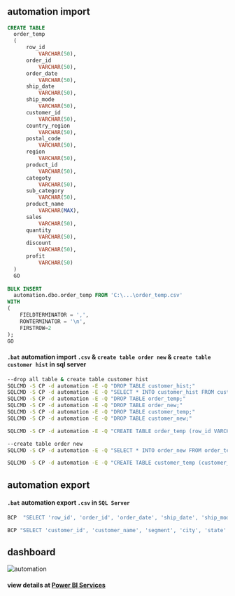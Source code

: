 # 
## automation import
```sql
CREATE TABLE
  order_temp
  (
      row_id
          VARCHAR(50), 
      order_id
          VARCHAR(50), 
      order_date
          VARCHAR(50), 
      ship_date
          VARCHAR(50),
      ship_mode
          VARCHAR(50), 
      customer_id
          VARCHAR(50),
      country_region
          VARCHAR(50), 
      postal_code
          VARCHAR(50), 
      region
          VARCHAR(50), 
      product_id
          VARCHAR(50),
      categoty
          VARCHAR(50),
      sub_category
          VARCHAR(50),
      product_name
          VARCHAR(MAX),
      sales
          VARCHAR(50),
      quantity
          VARCHAR(50),
      discount
          VARCHAR(50),
      profit
          VARCHAR(50)
  )
  GO
  
BULK INSERT 
  automation.dbo.order_temp FROM 'C:\...\order_temp.csv'
WITH
(
    FIELDTERMINATOR = ',',
    ROWTERMINATOR = '\n',
    FIRSTROW=2
);
GO
```
#### `.bat` automation import `.csv` & `create table order new` & `create table customer hist` in sql server
```bat
--drop all table & create table customer hist
SQLCMD -S CP -d automation -E -Q "DROP TABLE customer_hist;"
SQLCMD -S CP -d automation -E -Q "SELECT * INTO customer_hist FROM customer_temp;"
SQLCMD -S CP -d automation -E -Q "DROP TABLE order_temp;"
SQLCMD -S CP -d automation -E -Q "DROP TABLE order_new;"
SQLCMD -S CP -d automation -E -Q "DROP TABLE customer_temp;"
SQLCMD -S CP -d automation -E -Q "DROP TABLE customer_new;"

SQLCMD -S CP -d automation -E -Q "CREATE TABLE order_temp (row_id VARCHAR(50), order_id VARCHAR(50), order_date VARCHAR(50), ship_date VARCHAR(50), ship_mode VARCHAR(50), customer_id VARCHAR(50), country_region VARCHAR(50), postal_code VARCHAR(50), region VARCHAR(50), product_id VARCHAR(50), category VARCHAR(50), sub_category VARCHAR(50), product_name VARCHAR(MAX), sales VARCHAR(50), quantity VARCHAR(50), discount VARCHAR(50), profit VARCHAR(50)); BULK INSERT automation.dbo.order_temp FROM 'C:\...\order_temp.csv' WITH (FIELDTERMINATOR = ',', ROWTERMINATOR = '\n', FIRSTROW = 2);"

--create table order new
SQLCMD -S CP -d automation -E -Q "SELECT * INTO order_new FROM order_temp WHERE CONVERT(DATE, order_date) = CONVERT(DATE, GETDATE());"

SQLCMD -S CP -d automation -E -Q "CREATE TABLE customer_temp (customer_id VARCHAR(50), customer_name VARCHAR(50), segment VARCHAR(50), city VARCHAR(50), state VARCHAR(50)); BULK INSERT automation.dbo.customer_temp FROM 'C:\...\customer_temp.csv' WITH (FIELDTERMINATOR = ',', ROWTERMINATOR = '\n', FIRSTROW = 2);"
```
## automation export
#### `.bat` automation export `.csv` in `SQL Server`
```bat
BCP  "SELECT 'row_id', 'order_id', 'order_date', 'ship_date', 'ship_mode', 'customer_id', 'country_region', 'postal_code', 'region', 'product_id', 'categoty', 'sub_category', 'product_name', 'sales', 'quantity', 'discount', 'profit' UNION ALL SELECT * FROM order_temp;" queryout "C:\...\order_temp.csv" -c -t "," -T -S CP -d automation

BCP "SELECT 'customer_id', 'customer_name', 'segment', 'city', 'state' UNION ALL SELECT * FROM customer_temp;" queryout "C:\...\customer_temp.csv" -c -t "," -T -S CP -d automation
```

## dashboard
![automation](https://user-images.githubusercontent.com/108328139/190431446-7d79e111-62cd-4b60-a729-d30b557a5b07.png)
#### view details at [Power BI Services](https://app.powerbi.com/viewr=eyJrIjoiZDg0NTIxYTYtZjdmZS00ZGU0LThjYTYtNmIzYWVkMWFlYzNiIiwidCI6ImFmZjljYzU2LTVkYzAtNGMyZS1iNTlmLTZkY2JkMzI1NzM3YiIsImMiOjEwfQ%3D%3D&pageName=ReportSection)
